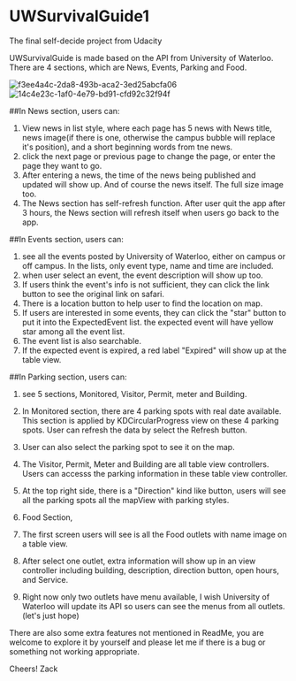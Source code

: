 # UWSurvivalGuide1
The final self-decide project from Udacity

UWSurvivalGuide is made based on the API from University of Waterloo.
There are 4 sections, which are News, Events, Parking and Food.

![f3ee4a4c-2da8-493b-aca2-3ed25abcfa06](https://cloud.githubusercontent.com/assets/16344019/17907145/6cb1517e-6948-11e6-8c33-8ed3e5163176.png)
![14c4e23c-1af0-4e79-bd91-cfd92c32f94f](https://cloud.githubusercontent.com/assets/16344019/17907156/75b55cfc-6948-11e6-8c28-888e6ef58567.png)


##In News section, users can:

1. View news in list style, where each page has 5 news with News title, news image(if there is one, otherwise the campus bubble will replace it's position), and a short beginning words from tne news.
2. click the next page or previous page to change the page, or enter the page they want to go.
3. After entering a news, the time of the news being published and updated will show up. And of course the news itself. The full size image too.
4. The News section has self-refresh function. After user quit the app after 3 hours, the News section will refresh itself when users go back to the app.

##In Events section, users can:

1. see all the events posted by University of Waterloo, either on campus or off campus. In the lists, only event type, name and time are included.
2. when user select an event, the event description will show up too.
3. If users think the event's info is not sufficient, they can click the link button to see the original link on safari.
4. There is a location button to help user to find the location on map.
5. If users are interested in some events, they can click the "star" button to put it into the ExpectedEvent list. the expected event will have yellow star among all the event list.
6. The event list is also searchable.
7. If the expected event is expired, a red label "Expired" will show up at the table view.


##In Parking section, users can:

1. see 5 sections, Monitored, Visitor, Permit, meter and Building.
2. In Monitored section, there are 4 parking spots with real date available. This section is applied by KDCircularProgress view on these 4 parking spots. User can refresh the data by select the Refresh button.
3. User can also select the parking spot to see it on the map. 
4. The Visitor, Permit, Meter and Building are all table view controllers. Users can accesss the parking information in these table view controller.
5. At the top right side, there is a "Direction" kind like button, users will see all the parking spots all the mapView with parking styles.

6. Food Section,

1. The first screen users will see is all the Food outlets with name image on a table view.
2. After select one outlet, extra information will show up in an view controller including building, description, direction button, open hours, and Service.
3. Right now only two outlets have menu available, I wish University of Waterloo will update its API so users can see the menus from all outlets.(let's just hope)


There are also some extra features not mentioned in ReadMe, you are welcome to explore it by yourself and please let me if there is a bug or something not working appropriate.




Cheers!
Zack


